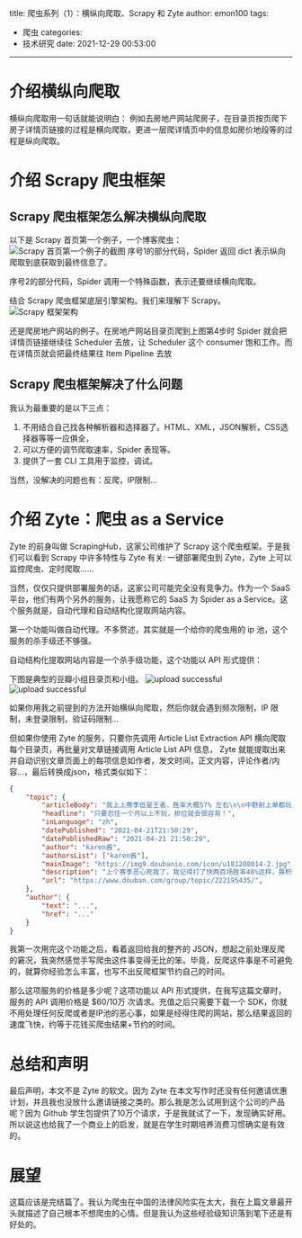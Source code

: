 title: 爬虫系列（1）：横纵向爬取、Scrapy 和 Zyte
author: emon100
tags:
  - 爬虫
categories:
  - 技术研究
date: 2021-12-29 00:53:00
---
# 介绍横纵向爬取

横纵向爬取用一句话就能说明白：
例如去房地产网站爬房子，在目录页按页爬下房子详情页链接的过程是横向爬取，更进一层爬详情页中的信息如房价地段等的过程是纵向爬取。

#  介绍 Scrapy 爬虫框架

## Scrapy 爬虫框架怎么解决横纵向爬取

以下是 Scrapy 首页第一个例子，一个博客爬虫：
![Scrapy 首页第一个例子的截图](../../../../images/pasted-4.png)
序号1的部分代码，Spider 返回 dict 表示纵向爬取到底获取到最终信息了。

序号2的部分代码，Spider 调用一个特殊函数，表示还要继续横向爬取。

结合 Scrapy 爬虫框架底层引擎架构。我们来理解下 Scrapy。
![Scrapy 框架架构](../../../../images/pasted-3.png)

还是爬房地产网站的例子。在房地产网站目录页爬到上图第4步时 Spider 就会把详情页链接继续往 Scheduler 去放，让 Scheduler 这个 consumer 饱和工作。而在详情页就会把最终结果往 Item Pipeline 去放


## Scrapy 爬虫框架解决了什么问题

我认为最重要的是以下三点：
1. 不用结合自己找各种解析器和选择器了。HTML、XML，JSON解析，CSS选择器等等一应俱全，
2. 可以方便的调节爬取速率，Spider 表现等。
3. 提供了一套 CLI 工具用于监控，调试。

当然，没解决的问题也有：反爬，IP限制...

# 介绍 Zyte：爬虫 as a Service

Zyte 的前身叫做 ScrapingHub，这家公司维护了 Scrapy 这个爬虫框架。于是我们可以看到 Scrapy 中许多特性与 Zyte 有关: 一键部署爬虫到 Zyte，Zyte 上可以监控爬虫、定时爬取......

当然，仅仅只提供部署服务的话，这家公司可能完全没有竞争力。作为一个 SaaS平台，他们有两个另外的服务，让我愿称它的 SaaS 为 Spider as a Service。这个服务就是，自动代理和自动结构化提取网站内容。

第一个功能叫做自动代理。不多赘述，其实就是一个给你的爬虫用的 ip 池，这个服务的杀手级还不够强。

自动结构化提取网站内容是一个杀手级功能，这个功能以 API 形式提供：

下图是典型的豆瓣小组目录页和小组。
![upload successful](../../../../images/pasted-6.png)
![upload successful](../../../../images/pasted-5.png)

如果你用我之前提到的方法开始横纵向爬取，然后你就会遇到频次限制，IP 限制，未登录限制，验证码限制...

但如果你使用 Zyte 的服务，只要你先调用 Article List Extraction API 横向爬取每个目录页，再批量对文章链接调用 Article List API 信息， Zyte 就能提取出来并自动识别文章页面上的每项信息如作者，发文时间，正文内容，评论作者/内容...，最后转换成json，格式类似如下：
```json
{
	"topic": {
		"articleBody": "我上上赛季低星王者，胜率大概57% 左右\n\n中野射上单都玩 就是不太会玩辅助\n\n上个赛季恶心死我了，我记得打了快两百场胜率48%这样，靠积分苟上星耀...",
		"headline": "只要忍住一个月以上不玩，排位就会很容易！",
		"inLanguage": "zh",
		"datePublished": "2021-04-21T21:50:29",
		"datePublishedRaw": "2021-04-21 21:50:29",
		"author": "karen酱",
		"authorsList": ["karen酱"],
		"mainImage": "https://img9.doubanio.com/icon/u181208014-2.jpg",
		"description": "上个赛季恶心死我了，我记得打了快两百场胜率48%这样，靠积分苟上星耀，当时都要被这个游戏气哭了，下班后熬夜打也输，玩啥位置都输，擅长的英雄也输！ ！ ！",
		"url": "https://www.douban.com/group/topic/222195435/",
	},
	"author": {
		"text": "...",
		"href": "..."
	}
}
```

我第一次用完这个功能之后，看着返回给我的整齐的 JSON，想起之前处理反爬的窘况，我突然感觉手写爬虫这件事变得无比的笨。毕竟，反爬这件事是不可避免的，就算你经验怎么丰富，也写不出反爬框架节约自己的时间。

那么这项服务的价格是多少呢？这项功能以 API 形式提供，在我写这篇文章时，服务的 API 调用价格是 $60/10万 次请求。充值之后只需要下载一个 SDK，你就不用处理任何反爬或者是IP池的恶心事，如果是经得住爬的网站，那么结果返回的速度飞快，约等于花钱买爬虫结果+节约的时间。

# 总结和声明

最后声明，本文不是 Zyte 的软文。因为 Zyte 在本文写作时还没有任何邀请优惠计划，并且我也没放什么邀请链接之类的。那么我是怎么试用到这个公司的产品呢？因为 Github 学生包提供了10万个请求，于是我就试了一下，发现确实好用。所以说这也给我了一个商业上的启发，就是在学生时期培养消费习惯确实是有效的。


# 展望

这篇应该是完结篇了。我认为爬虫在中国的法律风险实在太大，我在上篇文章最开头就描述了自己根本不想爬虫的心情。但是我认为这些经验级知识落到笔下还是有好处的。
